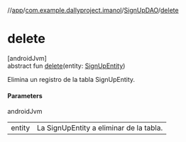 //[app](../../../index.md)/[com.example.dallyproject.imanol](../index.md)/[SignUpDAO](index.md)/[delete](delete.md)

# delete

[androidJvm]\
abstract fun [delete](delete.md)(entity: [SignUpEntity](../-sign-up-entity/index.md))

Elimina un registro de la tabla SignUpEntity.

#### Parameters

androidJvm

| | |
|---|---|
| entity | La SignUpEntity a eliminar de la tabla. |

